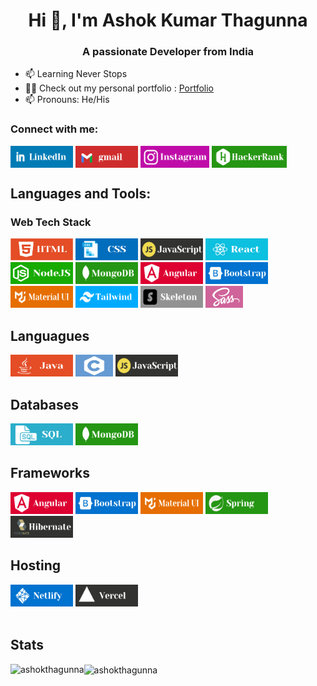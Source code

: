 <h1 align="center">Hi 👋, I'm Ashok Kumar Thagunna</h1>
<h3 align="center">A passionate Developer from India</h3>


- 📫 Learning Never Stops
- 👨‍💻 Check out my personal portfolio : <a href="">Portfolio </a> <br>
- 📫 Pronouns: He/His



<h3 align="left">Connect with me:</h3>
<p align="left">
<a href="https://www.linkedin.com/in/ashok-thagunna-353399255/" target="blank"><img align="center" src="https://github.com/007shashi/007shashi/blob/main/Github%20Icon/Linkedin.png" alt="https://www.linkedin.com/in/shashank-g-044091174/" height="35" width="100" /></a>
  <a href="mailto:ashokthagunna15@gmail.com" target="blank"><img align="center" src="https://github.com/007shashi/007shashi/blob/main/Github%20Icon/gmail.png" alt="" height="35" width="100" /></a>
<a href="https://www.instagram.com/ashok.thagunna21" target="blank"><img align="center" src="https://github.com/007shashi/007shashi/blob/main/Github%20Icon/Instagram.png" alt="" height="35" width="110" /></a>
<a href="https://www.hackerrank.com/profile/ashokthagunna15" target="blank"><img align="center" src="https://github.com/007shashi/007shashi/blob/main/Github%20Icon/Hackerrank.png" alt="https://www.hackerrank.com/profile/shashanknayak369" height="35" width="120" /></a>
</p>

<h2 align="left">Languages and Tools:</h2>
<p align="left"> 
  <h3 align="left">Web Tech Stack</h2>
  
<a href=""><img src="https://github.com/007shashi/007shashi/blob/main/Github%20Icon/HTML_.png" alt="HTML" width="100" height="35"/></a>
<a href=""><img src="https://github.com/007shashi/007shashi/blob/main/Github%20Icon/css.png" alt="CSS" width="100" height="35"/></a>
<a href=""><img src="https://github.com/007shashi/007shashi/blob/main/Github%20Icon/Javascript.png" alt="Javascript" width="100" height="35"/></a>
<a href=""><img src="https://github.com/007shashi/007shashi/blob/main/Github%20Icon/React_.png" alt="React" width="100" height="35"/></a>
<a href=""><img src="https://github.com/007shashi/007shashi/blob/main/Github%20Icon/nodejs.png" alt="" width="100" height="35"/></a>
<a href=""><img src="https://github.com/007shashi/007shashi/blob/main/Github%20Icon/mongodb.png" alt="" width="100" height="35"/></a>
<a href=""><img src="https://github.com/007shashi/007shashi/blob/main/Github%20Icon/angular.png" alt="" width="100" height="35"/></a>
<a href=""><img src="https://github.com/007shashi/007shashi/blob/main/Github%20Icon/bootstrap.png" alt="" width="100" height="35"/></a>
<a href=""><img src="https://github.com/007shashi/007shashi/blob/main/Github%20Icon/material.png" alt="" width="100" height="35"/></a>
<a href=""><img src="https://github.com/007shashi/007shashi/blob/main/Github%20Icon/tailwind.png" alt="" width="100" height="35"/></a>
<a href=""><img src="https://github.com/007shashi/007shashi/blob/main/Github%20Icon/skeleton.png" alt="" width="100" height="35"/></a>
<a href=""><img src="https://github.com/007shashi/007shashi/blob/main/Github%20Icon/Sass.png" alt="" width="60" height="35"/></a>

<h2 align="left">Languagues</h3>
<a href=""><img src="https://github.com/007shashi/007shashi/blob/main/Github%20Icon/java.png" alt="" width="100" height="35"/></a>
<a href=""><img src="https://github.com/007shashi/007shashi/blob/main/Github%20Icon/c.png" alt="" width="60" height="35"/></a>
<a href=""><img src="https://github.com/007shashi/007shashi/blob/main/Github%20Icon/Javascript.png" alt="" width="100" height="35"/></a>

<h2 align="left">Databases</h3>
<a href=""><img src="https://github.com/007shashi/007shashi/blob/main/Github%20Icon/sql.png" alt="" width="100" height="35"/></a>
<a href=""><img src="https://github.com/007shashi/007shashi/blob/main/Github%20Icon/mongodb.png" alt="" width="100" height="35"/></a>

<h2 align="left">Frameworks</h3>
<a href=""><img src="https://github.com/007shashi/007shashi/blob/main/Github%20Icon/angular.png" alt="" width="100" height="35"/></a>
<a href=""><img src="https://github.com/007shashi/007shashi/blob/main/Github%20Icon/bootstrap.png" alt="" width="100" height="35"/></a>
<a href=""><img src="https://github.com/007shashi/007shashi/blob/main/Github%20Icon/material.png" alt="" width="100" height="35"/></a>
<a href=""><img src="https://github.com/007shashi/007shashi/blob/main/Github%20Icon/Spring.png" alt="" width="100" height="35"/></a>
<a href=""><img src="https://github.com/007shashi/007shashi/blob/main/Github%20Icon/Hibernate.png" alt="" width="100" height="35"/></a>


<h2 align="left">Hosting</h3>
<a href=""><img src="https://github.com/007shashi/007shashi/blob/main/Github%20Icon/Netlify.png" alt="" width="100" height="35"/></a>
<a href=""><img src="https://github.com/007shashi/007shashi/blob/main/Github%20Icon/Vercel.png" alt="" width="100" height="35"/></a>
<br>
<br>
<h2 align="left">Stats</h3>
<p><img align="left" src="https://github-readme-stats.vercel.app/api/top-langs?username=ashokthagunna&show_icons=true&locale=en&layout=compact" alt="ashokthagunna" /></p>

<p><img align="center" src="https://github-readme-streak-stats.herokuapp.com/?user=ashokthagunna&" alt="ashokthagunna" /></p>

<!--
**007shashi/007shashi** is a ✨ _special_ ✨ repository because its `README.md` (this file) appears on your GitHub profile.

Here are some ideas to get you started:

- 🔭 I’m currently working on ...
- 🌱 I’m currently learning ...
- 👯 I’m looking to collaborate on ...
- 🤔 I’m looking for help with ...
- 💬 Ask me about ...
- 📫 How to reach me: ...
- 😄 Pronouns: ...
- ⚡ Fun fact: ...
-->
